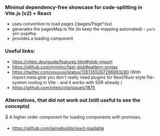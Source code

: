### Minimal dependency-free showcase for code-splitting in Vite.js (v2) + React

- uses convention to load pages (/pages/Page\*.tsx)
- generates the pagesMap.ts file (to keep the mapping automated) - `yarn gen:pageMap`
- provides a loading component

### Useful links:

- https://vitejs.dev/guide/features.html#glob-import
- https://github.com/mrmlnc/fast-glob#pattern-syntax
- https://twitter.com/youyuxi/status/1351355267296993280 (With import.meta.glob you don't really need plugins for Next/Nuxt-style file-system routing in Vite - and it works with SSR already )
- https://github.com/vitejs/vite/issues/1875

### Alternatives, that did not work out (still useful to see the concepts)

⏳ A higher order component for loading components with promises.

- https://github.com/jamiebuilds/react-loadable
